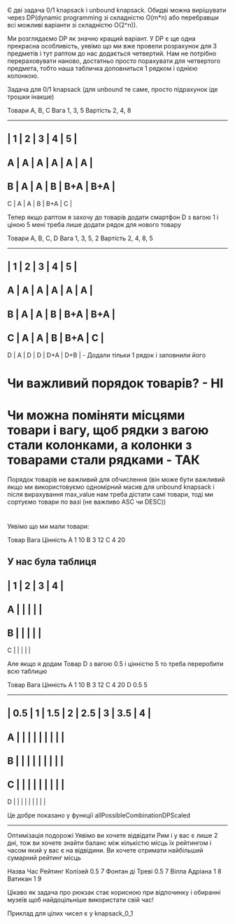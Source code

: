 Є дві задача 0/1 knapsack і unbound knapsack.
Обидві можна вирішувати через DP(dynamic programming зі складністю O(m*n) або перебравши всі можливі варіанти зі складністю O(2^n)).

Ми розглядаємо DP як значно кращий варіант. У DP є ще одна прекрасна особливість, уявімо що ми вже провели розрахунок для 3 предметів і тут раптом до нас додається четвертий. Нам не потрібно перераховувати наново, достатньо просто порахувати для четвертого предмета, тобто наша табличка доповниться 1 рядком і однією колонкою.

Задача для 0/1 knapsack (для unbound те саме, просто підрахунок іде трошки інакше)

Товари    A, B, C
Вага      1, 3, 5
Вартість  2, 4, 8

----------------------------
  | 1 | 2 | 3 |  4  |  5  |
---------------------------
A | A | A | A |  A  |  A  |
----------------------------
B | A | A | B | B+A | B+A |
----------------------------
C | A | A | B | B+A |  C  |

Тепер якщо раптом я захочу до товарів додати смартфон D з вагою 1  і ціною 5 мені треба лише додати рядок для нового товару

Товари    A, B, C, D
Вага      1, 3, 5, 2
Вартість  2, 4, 8, 5


----------------------------
  | 1 | 2 | 3 |  4  |  5  |
---------------------------
A | A | A | A |  A  |  A  |
----------------------------
B | A | A | B | B+A | B+A |
----------------------------
C | A | A | B | B+A |  C  |
---------------------------
D | A | D | D | D+A | D+B | - Додали тільки 1 рядок і заповнили його



# Чи важливий порядок товарів? - НІ
# Чи можна поміняти місцями товари і вагу, щоб рядки з вагою стали колонками, а колонки з товарами стали рядками - ТАК

Порядок товарів не важливий для обчислення (він може бути важливий якщо ми використовуємо одномірний масив для unbound knapsack і після вирахування max_value нам треба дістати самі товари, тоді ми сортуємо товари по вазі (не важливо ASC чи DESC))



# 
Уявімо що ми мали товари:

Товар   Вага    Цінність
A       1         10
B       3         12
C       4         20

У нас була таблиця
-------------------
  | 1 | 2 | 3 | 4 |
-------------------
A |   |   |   |   |         
-------------------
B |   |   |   |   | 
-------------------
C |   |   |   |   |  


Але якщо я додам Товар D з вагою 0.5 і цінністю 5 то треба переробити всю таблицю

Товар   Вага    Цінність
A       1         10
B       3         12
C       4         20
D       0.5       5


-------------------------------------------
  | 0.5 | 1 | 1.5 | 2 | 2.5 | 3 | 3.5 | 4 |
-------------------------------------------
A |     |   |     |   |     |   |     |   |       
-------------------------------------------
B |     |   |     |   |     |   |     |   |
-------------------------------------------
C |     |   |     |   |     |   |     |   |
-------------------------------------------
D |     |   |     |   |     |   |     |   |

Це добре показано у функції allPossibleCombinationDPScaled



-----------------------------------------------------------------------------
Оптимізація подорожі
Уявімо ви хочете відвідати Рим і у вас є лише 2 дні, тож ви хочете знайти баланс між кількістю місць їх рейтингом і часом який у вас є на відвідини. Ви хочете отримати найбільший сумарний рейтинг місць

Назва            Час     Рейтинг
Колізей           0.5       7
Фонтан ді Треві   0.5       7
Вілла Адріана      1        8
Ватикан            1        9

Цікаво як задача про рюкзак стає корисною при відпочинку і обиранні музеїв щоб найдоцільніше використати свій час!

Приклад для цілих чисел є у knapsack_0_1